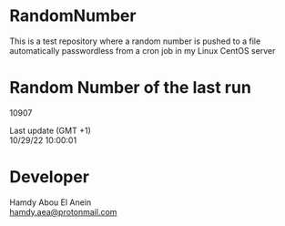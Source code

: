 # RandomNumber    
This is a test repository where a random number is pushed to a file automatically passwordless from a cron job in my Linux CentOS server    
# Random Number of the last run   
10907
      
Last update (GMT +1)    
10/29/22 10:00:01
# Developer    
Hamdy Abou El Anein   
hamdy.aea@protonmail.com
